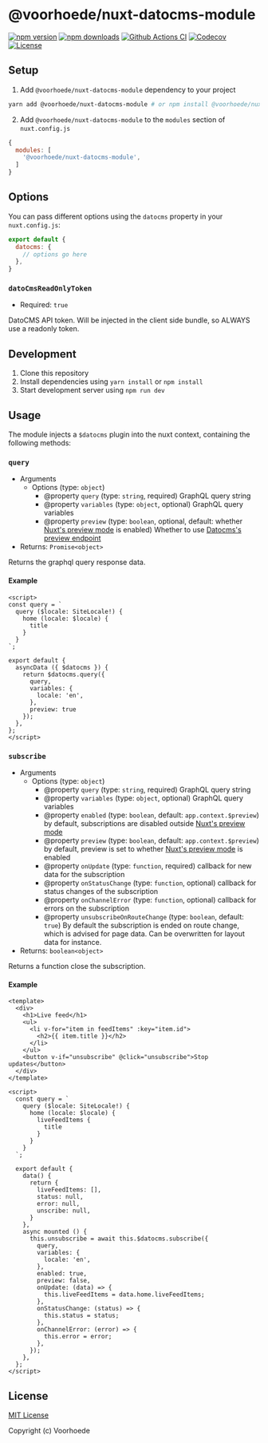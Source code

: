 # @voorhoede/nuxt-datocms-module

[![npm version][npm-version-src]][npm-version-href]
[![npm downloads][npm-downloads-src]][npm-downloads-href]
[![Github Actions CI][github-actions-ci-src]][github-actions-ci-href]
[![Codecov][codecov-src]][codecov-href]
[![License][license-src]][license-href]


## Setup

1. Add `@voorhoede/nuxt-datocms-module` dependency to your project

```bash
yarn add @voorhoede/nuxt-datocms-module # or npm install @voorhoede/nuxt-datocms-module
```

2. Add `@voorhoede/nuxt-datocms-module` to the `modules` section of `nuxt.config.js`

```js
{
  modules: [
    '@voorhoede/nuxt-datocms-module',
  ]
}
```

## Options

You can pass different options using the `datocms` property in your `nuxt.config.js`:

```js
export default {
  datocms: {
    // options go here
  },
}
```

### `datoCmsReadOnlyToken`

* Required: `true`

DatoCMS API token. Will be injected in the client side bundle, so ALWAYS use a readonly token.

## Development

1. Clone this repository
2. Install dependencies using `yarn install` or `npm install`
3. Start development server using `npm run dev`

## Usage

The module injects a `$datocms` plugin into the nuxt context, containing the following methods:

### `query`

* Arguments
  * Options (type: `object`)
    * @property `query` (type: `string`, required) GraphQL query string
    * @property `variables` (type: `object`, optional) GraphQL query variables
    * @property `preview` (type: `boolean`, optional, default: whether [Nuxt's preview mode](https://nuxtjs.org/docs/features/live-preview) is enabled) Whether to use [Datocms's preview endpoint](https://www.datocms.com/docs/content-delivery-api/api-endpoints#preview-endpoint)
* Returns: `Promise<object>`

Returns the graphql query response data.

#### Example

```vue
<script>
const query = `
  query ($locale: SiteLocale!) {
    home (locale: $locale) {
      title
    }
  }
`;

export default {
  asyncData ({ $datocms }) {
    return $datocms.query({
      query,
      variables: {
        locale: 'en',
      },
      preview: true
    });
  },
};
</script>
```

### `subscribe`

* Arguments
  * Options (type: `object`)
    * @property `query` (type: `string`, required) GraphQL query string
    * @property `variables` (type: `object`, optional) GraphQL query variables
    * @property `enabled` (type: `boolean`, default: `app.context.$preview`) by default, subscriptions are disabled outside [Nuxt's preview mode](https://nuxtjs.org/docs/features/live-preview)
    * @property `preview` (type: `boolean`, default: `app.context.$preview`) by default, preview is set to whether [Nuxt's preview mode](https://nuxtjs.org/docs/features/live-preview) is enabled
    * @property `onUpdate` (type: `function`, required) callback for new data for the subscription
    * @property `onStatusChange` (type: `function`, optional) callback for status changes of the subscription
    * @property `onChannelError` (type: `function`, optional) callback for errors on the subscription
    * @property `unsubscribeOnRouteChange` (type: `boolean`, default: `true`) By default the subscription is ended on route change, which is advised for page data. Can be overwritten for layout data for instance.
* Returns: `boolean<object>`

Returns a function close the subscription.

#### Example

```vue
<template>
  <div>
    <h1>Live feed</h1>
    <ul>
      <li v-for="item in feedItems" :key="item.id">
        <h2>{{ item.title }}</h2>
      </li>
    </ul>
    <button v-if="unsubscribe" @click="unsubscribe">Stop updates</button>
  </div>
</template>

<script>
  const query = `
    query ($locale: SiteLocale!) {
      home (locale: $locale) {
        liveFeedItems {
          title
        }
      }
    }
  `;

  export default {
    data() {
      return {
        liveFeedItems: [],
        status: null,
        error: null,
        unscribe: null,
      }
    },
    async mounted () {
      this.unsubscribe = await this.$datocms.subscribe({
        query,
        variables: {
          locale: 'en',
        },
        enabled: true,
        preview: false,
        onUpdate: (data) => {
          this.liveFeedItems = data.home.liveFeedItems;
        },
        onStatusChange: (status) => {
          this.status = status;
        },
        onChannelError: (error) => {
          this.error = error;
        },
      });
    },
  };
</script>
```

## License

[MIT License](./LICENSE)

Copyright (c) Voorhoede

<!-- Badges -->
[npm-version-src]: https://img.shields.io/npm/v/@voorhoede/nuxt-datocms-module/latest.svg
[npm-version-href]: https://npmjs.com/package/@voorhoede/nuxt-datocms-module

[npm-downloads-src]: https://img.shields.io/npm/dt/@voorhoede/nuxt-datocms-module.svg
[npm-downloads-href]: https://npmjs.com/package/@voorhoede/nuxt-datocms-module

[github-actions-ci-src]: https://github.com/git@github.com:voorhoede/nuxt-datocms-module.git/workflows/ci/badge.svg
[github-actions-ci-href]: https://github.com/git@github.com:voorhoede/nuxt-datocms-module.git/actions?query=workflow%3Aci

[codecov-src]: https://img.shields.io/codecov/c/github/git@github.com:voorhoede/nuxt-datocms-module.git.svg
[codecov-href]: https://codecov.io/gh/git@github.com:voorhoede/nuxt-datocms-module.git

[license-src]: https://img.shields.io/npm/l/@voorhoede/nuxt-datocms-module.svg
[license-href]: https://npmjs.com/package/@voorhoede/nuxt-datocms-module
